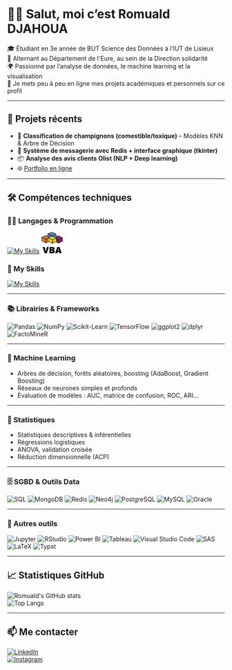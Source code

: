 # 👋🏽 Salut, moi c’est Romuald DJAHOUA

🎓 Étudiant en 3e année de BUT Science des Données à l’IUT de Lisieux  
💼 Alternant au Département de l'Eure, au sein de la Direction solidarité  
🌍 Passionné par l’analyse de données, le machine learning et la visualisation  
📂 Je mets peu à peu en ligne mes projets académiques et personnels sur ce profil  

---

## 🚀 Projets récents

- 🧠 **Classification de champignons (comestible/toxique)** – Modèles KNN & Arbre de Décision  
- 💬 **Système de messagerie avec Redis + interface graphique (tkinter)**  
- 📦 **Analyse des avis clients Olist (NLP + Deep learning)**  
- 🌐 [Portfolio en ligne](https://github.com/Djahaouaromuald/PortfolioRomuald.io)

---

## 🛠️ Compétences techniques

### 👨‍💻 Langages & Programmation
[![My Skills](https://skillicons.dev/icons?i=py,r&theme=light&perline=7)](https://skillicons.dev)
<a href="https://github.com/Djahouaromuald/ton-projet-vba">
  <img src="https://raw.githubusercontent.com/Djahouaromuald/custom-skill-icons/main/icons/vba.jpg"
       width="50"
       style="border-radius: 1px;"
       alt="VBA icon" />
</a>



### 🧠 My Skills

[![My Skills](https://skillicons.dev/icons?i=py,r,vba,excel,powerbi,sql,postgres,mysql,mongodb,redis,git,github,latex,vscode&theme=dark&perline=7)](https://skillicons.dev)

---

### 📚 Librairies & Frameworks

![Pandas](https://img.shields.io/badge/Pandas-150458?style=for-the-badge&logo=pandas)
![NumPy](https://img.shields.io/badge/NumPy-013243?style=for-the-badge&logo=numpy)
![Scikit-Learn](https://img.shields.io/badge/Scikit--Learn-F7931E?style=for-the-badge&logo=scikit-learn&logoColor=white)
![TensorFlow](https://img.shields.io/badge/TensorFlow-FF6F00?style=for-the-badge&logo=tensorflow&logoColor=white)
![ggplot2](https://img.shields.io/badge/ggplot2-1D62F0?style=for-the-badge)
![dplyr](https://img.shields.io/badge/dplyr-27AE60?style=for-the-badge)
![FactoMineR](https://img.shields.io/badge/FactoMineR-4B8BBE?style=for-the-badge)

---

### 🧠 Machine Learning

- Arbres de décision, forêts aléatoires, boosting (AdaBoost, Gradient Boosting)  
- Réseaux de neurones simples et profonds  
- Évaluation de modèles : AUC, matrice de confusion, ROC, ARI…

---

### 🧪 Statistiques

- Statistiques descriptives & inférentielles  
- Régressions logistiques  
- ANOVA, validation croisée  
- Réduction dimensionnelle (ACP)

---

### 🗄️ SGBD & Outils Data

![SQL](https://img.shields.io/badge/SQL-003B57?style=for-the-badge&logo=postgresql&logoColor=white)
![MongoDB](https://img.shields.io/badge/MongoDB-47A248?style=for-the-badge&logo=mongodb&logoColor=white)
![Redis](https://img.shields.io/badge/Redis-DC382D?style=for-the-badge&logo=redis&logoColor=white)
![Neo4j](https://img.shields.io/badge/Neo4j-008CC1?style=for-the-badge&logo=neo4j&logoColor=white)
![PostgreSQL](https://img.shields.io/badge/PostgreSQL-336791?style=for-the-badge&logo=postgresql&logoColor=white)
![MySQL](https://img.shields.io/badge/MySQL-005C84?style=for-the-badge&logo=mysql&logoColor=white)
![Oracle](https://img.shields.io/badge/Oracle-F80000?style=for-the-badge&logo=oracle&logoColor=white)

---

### 🧰 Autres outils

![Jupyter](https://img.shields.io/badge/Jupyter-F37626?style=for-the-badge&logo=jupyter&logoColor=white)
![RStudio](https://img.shields.io/badge/RStudio-75AADB?style=for-the-badge&logo=rstudio&logoColor=white)
![Power BI](https://img.shields.io/badge/Power_BI-F2C811?style=for-the-badge&logo=powerbi&logoColor=black)
![Tableau](https://img.shields.io/badge/Tableau-E97627?style=for-the-badge&logo=tableau&logoColor=white)
![Visual Studio Code](https://img.shields.io/badge/VS%20Code-007ACC?style=for-the-badge&logo=visualstudiocode&logoColor=white)
![SAS](https://img.shields.io/badge/SAS-0B5CAD?style=for-the-badge)
![LaTeX](https://img.shields.io/badge/LaTeX-008080?style=for-the-badge)
![Typst](https://img.shields.io/badge/Typst-black?style=for-the-badge)

---

## 📈 Statistiques GitHub

![Romuald's GitHub stats](https://github-readme-stats.vercel.app/api?username=Djahaouaromuald&show_icons=true&theme=dark)  
![Top Langs](https://github-readme-stats.vercel.app/api/top-langs/?username=Djahaouaromuald&layout=compact&theme=dark)

---

## 📫 Me contacter

[![LinkedIn](https://img.shields.io/badge/LinkedIn-blue?style=for-the-badge&logo=linkedin&logoColor=white)](https://www.linkedin.com/in/romuald-djahoua/)  
[![Instagram](https://img.shields.io/badge/Instagram-red?style=for-the-badge&logo=instagram&logoColor=white)](https://www.instagram.com/4realromi/)
